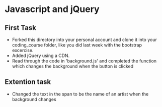 # Javascript and jQuery

## First Task
- Forked this directory into your personal account and clone it into your coding_course folder, like you did last week with the bootstrap excercise.
- Added jQuery using a CDN.
- Read through the code in 'background.js' and completed the function which changes the background when the button is clicked

## Extention task
- Changed the text in the span to be the name of an artist when the background changes
